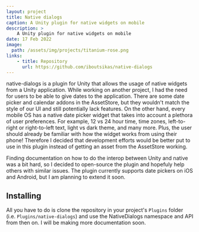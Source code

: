 ```yaml
---
layout: project
title: Native dialogs
caption: A Unity plugin for native widgets on mobile
description: >
    A Unity plugin for native widgets on mobile
date: 17 Feb 2022
image: 
  path: /assets/img/projects/titanium-rose.png
links:
    - title: Repository
      url: https://github.com/iboutsikas/native-dialogs
---
```


native-dialogs is a plugin for Unity that allows the usage of native widgets
from a Unity application. While working on another project, I had the need for
users to be able to give dates to the application. There are some date picker
and calendar addons in the AssetStore, but they wouldn't match the style of our
UI and still potentially lack features. On the other hand, every mobile OS has a
native date picker widget that takes into account a plethora of user
preferences. For example, 12 vs 24 hour time, time zones, left-to-right or
right-to-left text, light vs dark theme, and many more. Plus, the user should
already be familiar with how the widget works from using their phone! Therefore
I decided that development efforts would be better put to use in this plugin
instead of getting an asset from the AssetStore working. 

Finding documentation on how to do the interop between Unity and native was a
bit hard, so I decided to open-source the plugin and hopefuly help others with
similar issues. The plugin currently supports date pickers on iOS and Android,
but I am planning to extend it soon.

## Installing
All you have to do is clone the repository in your project's `Plugins` folder
(i.e. `Plugins/native-dialogs`) and use the NativeDialogs namespace and API from
then on. I will be making more documentation soon.
